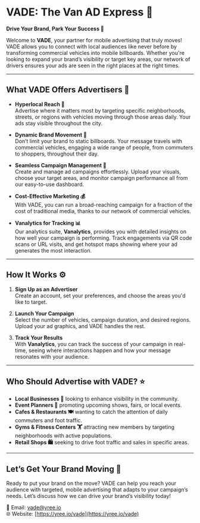 # VADE: The Van AD Express 🚚

**Drive Your Brand, Park Your Success 🌟**

Welcome to **VADE**, your partner for mobile advertising that truly moves! VADE allows you to connect with local audiences like never before by transforming commercial vehicles into mobile billboards. Whether you're looking to expand your brand’s visibility or target key areas, our network of drivers ensures your ads are seen in the right places at the right times.

---

## **What VADE Offers Advertisers** 💼

- **Hyperlocal Reach 👀**  
  Advertise where it matters most by targeting specific neighborhoods, streets, or regions with vehicles moving through those areas daily. Your ads stay visible throughout the city.

- **Dynamic Brand Movement 🚚**  
  Don’t limit your brand to static billboards. Your message travels with commercial vehicles, engaging a wide range of people, from commuters to shoppers, throughout their day.

- **Seamless Campaign Management 🎯**  
  Create and manage ad campaigns effortlessly. Upload your visuals, choose your target areas, and monitor campaign performance all from our easy-to-use dashboard.

- **Cost-Effective Marketing 💰**  
  With VADE, you can run a broad-reaching campaign for a fraction of the cost of traditional media, thanks to our network of commercial vehicles.

- **Vanalytics for Tracking 📊**  
  Our analytics suite, **Vanalytics**, provides you with detailed insights on how well your campaign is performing. Track engagements via QR code scans or URL visits, and get hotspot maps showing where your ad generates the most interaction.

---

## **How It Works** ⚙️

1. **Sign Up as an Advertiser**  
   Create an account, set your preferences, and choose the areas you'd like to target.

2. **Launch Your Campaign**  
   Select the number of vehicles, campaign duration, and desired regions. Upload your ad graphics, and VADE handles the rest.

3. **Track Your Results**  
   With **Vanalytics**, you can track the success of your campaign in real-time, seeing where interactions happen and how your message resonates with your audience.

---

## **Who Should Advertise with VADE?** ⭐

- **Local Businesses 🏪** looking to enhance visibility in the community.
- **Event Planners 🎉** promoting upcoming shows, fairs, or local events.
- **Cafes & Restaurants 🍽️** wanting to catch the attention of daily commuters and foot traffic.
- **Gyms & Fitness Centers 🏋️** attracting new members by targeting neighborhoods with active populations.
- **Retail Shops 🛍️** seeking to drive foot traffic and sales in specific areas.

---

## **Let’s Get Your Brand Moving** 🚦

Ready to put your brand on the move? VADE can help you reach your audience with targeted, mobile advertising that adapts to your campaign’s needs. Let’s discuss how we can drive your brand’s visibility today!

📧 Email: vade@yree.io  
🌐 Website: [https://yree.io/vade](https://yree.io/vade)

